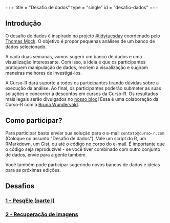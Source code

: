 +++
title = "Desafio de dados"
type = "single"
id = "desafio-dados"
+++

## Introdução

O desafio de dados é inspirado no projeto [#tidytuesday](https://github.com/rfordatascience/tidytuesday) coordenado pelo [Thomas Mock](https://twitter.com/thomas_mock). O objetivo é propor pequenas análises de um banco de dados selecionado. 

A cada duas semanas, vamos sugerir um banco de dados e uma visualização interessante. Com isso, a ideia é que os participantes pratiquem manipulação de dados, recriem a visualização e sugiram maneiras melhores de investigá-los.

A Curso-R dará suporte a todos os participantes tirando dúvidas sobre a execução da análise. Ao final, os participantes poderão submeter as suas soluções e concorrer a descontos em cursos da Curso-R. Os resultados mais legais serão divulgados no [nosso blog](http://curso-r.com/blog/)! Essa é uma colaboração da Curso-R com a [Bruna Wundervald](http://brunaw.com).

## Como participar?

Para participar basta enviar sua solução para o e-mail `contato@curso-r.com` (Coloque no assunto "Desafio de dados"). Vale um script do R, um RMarkdown, um Gist, ou até o código no corpo do e-mail. É importante que o código seja reproduzível - se você tiver combinado com outro conjunto de dados, envie para a gente também.

Você também pode participar sugerindo novos bancos de dados e ideias para as próximas edições.

## Desafios

### [1 - PesqEle (parte I)](/blog/2018/07/26/2018-07-26-desafio-pesqele/)
### [2 - Recuperação de imagens](/blog/2018/08/09/2018-08-09-desafio-recuperacao-imagem/)
